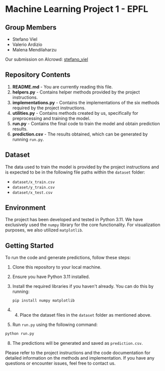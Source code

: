 # Machine Learning Project 1 - EPFL

## Group Members
- Stefano Viel
- Valerio Ardizio
- Malena Mendilaharzu


Our submission on AIcrowd: [stefano_viel](https://www.aicrowd.com/participants/stefano_viel)


## Repository Contents

1. **README.md** - You are currently reading this file.
2. **helpers.py** - Contains helper methods provided by the project instructions.
3. **implementations.py** - Contains the implementations of the six methods required by the project instructions.
4. **utilities.py** - Contains methods created by us, specifically for preprocessing and training the model.
5. **run.py** - Contains the final code to train the model and obtain prediction results.
6. **prediction.csv** - The results obtained, which can be generated by running `run.py`.


## Dataset
The data used to train the model is provided by the project instructions and is expected to be in the following file paths within the `dataset` folder:
- `dataset/x_train.csv`
- `dataset/y_train.csv`
- `dataset/x_test.csv`


## Environment
The project has been developed and tested in Python 3.11. We have exclusively used the `numpy` library for the core functionality. For visualization purposes, we also utilized `matplotlib`.


## Getting Started
To run the code and generate predictions, follow these steps:

1. Clone this repository to your local machine.
2. Ensure you have Python 3.11 installed.
3. Install the required libraries if you haven't already. You can do this by running:
   
   `pip install numpy matplotlib`
5. 4. Place the dataset files in the `dataset` folder as mentioned above.
6. Run `run.py` using the following command:
   
```python
python run.py
```

8. The predictions will be generated and saved as `prediction.csv`.

Please refer to the project instructions and the code documentation for detailed information on the methods and implementation. If you have any questions or encounter issues, feel free to contact us.
